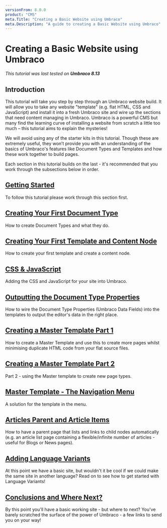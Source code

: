 ```yaml
---
versionFrom: 8.0.0
product: "CMS"
meta.Title: "Creating a Basic Website using Umbraco"
meta.Description: "A guide to creating a Basic Website using Umbraco"
---
```

# Creating a Basic Website using Umbraco

_This tutorial was last tested on **Umbraco 8.13**_

## Introduction

This tutorial will take you step by step through an Umbraco website build. It will allow you to take any website "template" (e.g. flat HTML, CSS and JavaScript) and install it into a fresh Umbraco site and wire up the sections that need content managing in Umbraco.  Umbraco is a powerful CMS but many find the learning curve of installing a website from scratch a little too much – this tutorial aims to explain the mysteries!

We will avoid using any of the starter kits in this tutorial. Though these are extremely useful, they won’t provide you with an understanding of the basics of Umbraco's features like Document Types and Templates and how these work together to build pages.

Each section in this tutorial builds on the last - it's recommended that you work through the subsections below in order.

## [Getting Started](Getting-Started)

To follow this tutorial please work through this section first.

## [Creating Your First Document Type](Document-Types)

How to create Document Types and what they do.

## [Creating Your First Template and Content Node](Creating-Your-First-Template-and-Content-Node)

How to create your first template and create a content node.

## [CSS & JavaScript](CSS-And-JavaScript)

Adding the CSS and JavaScript for your site into Umbraco.

## [Outputting the Document Type Properties](Outputting-the-Document-Type-Properties)

How to wire the Document Type Properties (Umbraco Data Fields) into the templates to output the editor's data in the right place.

## [Creating a Master Template Part 1](Creating-Master-Template-Part-1)

How to create a Master Template and use this to create more pages whilst minimising duplicate HTML code from your flat source files.

## [Creating a Master Template Part 2](Creating-Master-Template-Part-2)

Part 2 - using the Master template to create new page types.

## [Master Template - The Navigation Menu](Master-Template-The-Navigation-Menu)

A solution for the template in the menu.

## [Articles Parent and Article Items](Articles-Parent-and-Article-Items)

How to have a parent page that lists and links to child nodes automatically (e.g. an article list page containing a flexible/infinite number of articles - useful for Blogs or News pages).

## [Adding Language Variants](Adding-Language-Variants.md)

At this point we have a basic site, but wouldn't it be cool if we could make the same site in another language? Read on to see how to get started with Language Variants!

## [Conclusions and Where Next?](Conclusions-Where-Next)

By this point you'll have a basic working site - but where to next?  You've barely scratched the surface of the power of Umbraco - a few links to send you on your way!
